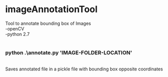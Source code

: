 # imageAnnotationTool
Tool to annotate bounding box of Images 
<br>
-openCV <br>
-python 2.7
<br>
<br>
### python .\annotate.py 'IMAGE-FOLDER-LOCATION'
<br>
Saves annotated file in a pickle file with bounding box opposite coordinates
